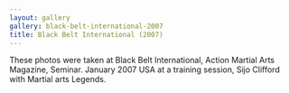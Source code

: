 ```yaml
---
layout: gallery
gallery: black-belt-international-2007
title: Black Belt International (2007)
---
```

These photos were taken at Black Belt International, Action Martial Arts Magazine, Seminar. January 2007 USA at a training session, Sijo Clifford with Martial arts Legends.
